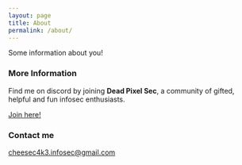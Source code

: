 ```yaml
---
layout: page
title: About
permalink: /about/
---
```


Some information about you!

### More Information

Find me on discord by joining **Dead Pixel Sec**, a community of gifted, helpful and fun infosec enthusiasts.

[Join here!](https://deadpixelsec.com/join_us/)


### Contact me

[cheesec4k3.infosec@gmail.com](mailto:cheesec4k3.infosec@gmail.com)
